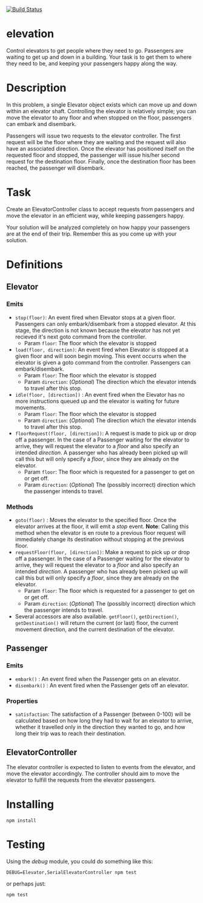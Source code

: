 [![Build Status](https://travis-ci.org/clinch/elevation.svg?branch=master)](https://travis-ci.org/clinch/elevation)

# elevation

Control elevators to get people where they need to go. Passengers are waiting to get up and down in a building. Your task is to get them to where they need to be, and keeping your passengers happy along the way.

# Description

In this problem, a single Elevator object exists which can move up and down within an elevator shaft. Controlling the elevator is relatively simple; you can move the elevator to any floor and when stopped on the floor, passengers can embark and disembark.

Passengers will issue two requests to the elevator controller. The first request will be the floor where they are waiting and the request will also have an associated direction. Once the elevator has positioned itself on the requested floor and stopped, the passenger will issue his/her second request for the destination floor. Finally, once the destination floor has been reached, the passenger will disembark.

# Task

Create an ElevatorController class to accept requests from passengers and move the elevator in an efficient way, while keeping passengers happy.

Your solution will be analyzed completely on how happy your passengers are at the end of their trip. Remember this as you come up with your solution.

# Definitions

## Elevator

### Emits

- `stop(floor)`: An event fired when Elevator stops at a given floor. Passengers can only embark/disembark from a stopped elevator. At this stage, the direction is not known because the elevator has not yet recieved it's next goto command from the controller.
    + Param `floor`: The floor which the elevator is stopped
- `load(floor, direction)`: An event fired when Elevator is stopped at a given floor and will soon begin moving. This event occurrs when  the elevator is given a goto command from the controller. Passengers can embark/disembark.
    + Param `floor`: The floor which the elevator is stopped
    + Param `direction`: (*Optional*) The direction which the elevator intends to travel after this stop.
- `idle(floor, [direction])` : An event fired when the Elevator has no more instructions queued up and the elevator is waiting for future movements.
    + Param `floor`: The floor which the elevator is stopped
    + Param `direction`: (*Optional*) The direction which the elevator intends to travel after this stop.
- `floorRequest(floor, [direction])`: A request is made to pick up or drop off a passenger. In the case of a Passenger waiting for the elevator to arrive, they will request the elevator to a *floor* and also specify an intended *direction*. A passenger who has already been picked up will call this but will only specify a *floor*, since they are already on the elevator.
    + Param `floor`: The floor which is requested for a passenger to get on or get off.
    + Param `direction`: (*Optional*) The (possibly incorrect) direction which the passenger intends to travel.

### Methods

- `goto(floor)` : Moves the elevator to the specified floor. Once the elevator arrives at the floor, it will emit a *stop* event. **Note**: Calling this method when the elevator is en route to a previous floor request will immediately change its destination without stopping at the previous floor.
- `requestFloor(floor, [direction])`: Make a request to pick up or drop off a passenger. In the case of a Passenger waiting for the elevator to arrive, they will request the elevator to a *floor* and also specify an intended *direction*. A passenger who has already been picked up will call this but will only specify a *floor*, since they are already on the elevator.
    + Param `floor`: The floor which is requested for a passenger to get on or get off.
    + Param `direction`: (*Optional*) The (possibly incorrect) direction which the passenger intends to travel.
- Several accessors are also available. `getFloor()`, `getDirection()`, `getDestination()` will return the current (or last) floor, the current movement direction, and the current destination of the elevator.

## Passenger

### Emits

- `embark()` : An event fired when the Passenger gets on an elevator.
- `disembark()` : An event fired when the Passenger gets off an elevator.

### Properties

- `satisfaction`: The satisfaction of a Passenger (between 0-100) will be calculated based on how long they had to wait for an elevator to arrive, whether it travelled only in the direction they wanted to go, and how long their trip was to reach their destination.

## ElevatorController

The elevator controller is expected to listen to events from the elevator, and move the elevator accordingly. The controller should aim to move the elevator to fulfill the requests from the elevator passengers.



# Installing
```
npm install
```

# Testing
Using the *debug* module, you could do something like this:
```
DEBUG=Elevator,SerialElevatorController npm test
```
or perhaps just:
```
npm test
```
